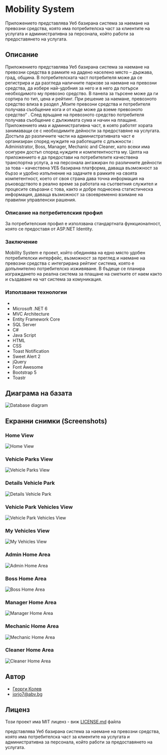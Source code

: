 ﻿# Mobility System

Приложението представлява Уеб базирана система за наемане на превозни средства, която има потребителска част за клиентите на услугата и административна за персонала, който работи за предоставянето на услугата.

## Описание

Приложението представлява Уеб базирана система за наемане на превозни средства в рамките на дадено населено място – държава, град, община. 
В потребителската част потребителя може да се регистрира и да разгледа наличните паркове за наемане на превозни средства, да избере най-удобния за него и в него да потърси необходимото му превозно средство. В панела за търсене може да ги сортира по тип, цена и рейтинг. При решение за наемане, превозното средство влиза в раздел „Моите превозни средства и потребителя получава съобщение кога и от къде може да вземе превозното средство“ . След връщане на превозното средство потребителя получава съобщение с дължимата сума и начин на плащане.
Приложението има и административна част, в която работят хората занимаващи се с необходимите дейности за предоставяне на услугата. Достъпа до различните части на административната част е организиран според нуждите на работещите с длъжности : Administrator, Boss, Manager, Mechanic and Cleaner, като всеки има осигурен достъп според нуждите и компетентността му. 
Целта на приложението е да предостави на потребителите качествена транспортна услуга, а на персонала ангажиран по различните дейности за това – качествена УЕБ базирана платформа, даваща възможност за бързо и удобно изпълнение на задачите в рамките на своята компетентност, което от своя страна дава точна информация на ръководството в реално време за работата на съответния служител и процесите свързани с това, както и добре поднесена статистическа информация, даваща възможност за своевременно взимане на правилни управленски рашения.

### Описание на потребителския профил

За потребителския профил е използвана стандартната функционалност, която се предоставя от ASP.NET Identity.

### Заключение

Mobility System е проект, който обединява на едно място удобен потребителски интерфейс, възможност за преглед и наемане на превозни средства с интегрирана рейтинг система, която е допълнително потребителско изживяване. В бъдеще се планира изграждането на реална система за плащане на сметките от наем както и създаване на чат система за комуникация. 

### Използвани технологии
*
*	Microsoft .NET 6 
*	MVC Architecture
*	Entity Framework Core 
*	SQL Server
*	C#
*	Java Script
*	HTML
*	CSS
*	Toast Notification
*	Sweet Alert 2
*	jQuery
*	Font Awesome
*	Bootstrap 5
*	Toastr

## Диаграма на базата

![Database diagram](https://github.com/Jorjo77/MunicipalityMobilitySystem/blob/master/Screenshots/DatabaseDiagram.jpg)

## Екранни снимки (Screenshots)

### Home View

![Home View](https://github.com/Jorjo77/MunicipalityMobilitySystem/blob/master/Screenshots/MainView.jpg)


### Vehicle Parks View

![Vehicle Parks View](https://github.com/Jorjo77/MunicipalityMobilitySystem/blob/master/Screenshots/VehicleParksView.jpg)

### Details Vehicle Park

![Details Vehicle Park](https://github.com/Jorjo77/MunicipalityMobilitySystem/blob/master/Screenshots/DetailsVehicleParkView.jpg)

### Vehicle Park Vehicles View

![Vehicle Park Vehicles View](https://github.com/Jorjo77/MunicipalityMobilitySystem/blob/master/Screenshots/VehicleParkVehiclesView.jpg)

### My Vehicles View

![My Vehicles View](https://github.com/Jorjo77/MunicipalityMobilitySystem/blob/master/Screenshots/MyVehiclesView.jpg)

### Admin Home Area

![Admin Home Area](https://github.com/Jorjo77/MunicipalityMobilitySystem/blob/master/Screenshots/AdminHomeArea.jpg)

### Boss Home Area

![Boss Home Area](https://github.com/Jorjo77/MunicipalityMobilitySystem/blob/master/Screenshots/BossHomeArea.jpg)

### Manager Home Area

![Manager Home Area](https://github.com/Jorjo77/MunicipalityMobilitySystem/blob/master/Screenshots/ManagerHomeArea.jpg)

### Mechanic Home Area

![Mechanic Home Area](https://github.com/Jorjo77/MunicipalityMobilitySystem/blob/master/Screenshots/MechanicHomeArea.jpg)

### Cleaner Home Area

![Cleaner Home Area](https://github.com/Jorjo77/MunicipalityMobilitySystem/blob/master/Screenshots/CleanerHomeArea.jpg)

## Автор

*	[Георги Колев](https://https://github.com/Jorjo77 "My Git Hub")				
*   <jorjo7@abv.bg>


## Лиценз

Този проект има MIT лиценз - виж  [LICENSE.md](https://github.com/Jorjo77/MunicipalityMobilitySystem/edit/master/LICENSE.txt) файла

 представлява Уеб базирана система за наемане на превозни средства, която има потребителска част за клиентите на услугата и административна за персонала, който работи за предоставянето на услугата.

